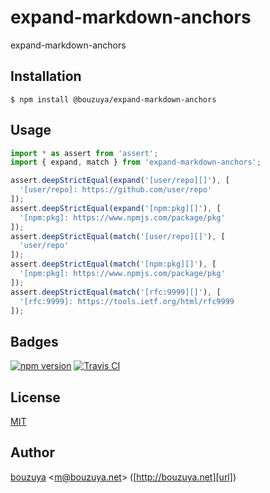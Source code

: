 # expand-markdown-anchors

expand-markdown-anchors

## Installation

```
$ npm install @bouzuya/expand-markdown-anchors
```

## Usage

```ts
import * as assert from 'assert';
import { expand, match } from 'expand-markdown-anchors';

assert.deepStrictEqual(expand('[user/repo][]'), [
  '[user/repo]: https://github.com/user/repo'
]);
assert.deepStrictEqual(expand('[npm:pkg][]'), [
  '[npm:pkg]: https://www.npmjs.com/package/pkg'
]);
assert.deepStrictEqual(match('[user/repo][]'), [
  'user/repo'
]);
assert.deepStrictEqual(match('[npm:pkg][]'), [
  '[npm:pkg]: https://www.npmjs.com/package/pkg'
]);
assert.deepStrictEqual(match('[rfc:9999][]'), [
  '[rfc:9999]: https://tools.ietf.org/html/rfc9999
]);
```

## Badges

[![npm version][npm-badge-url]][npm-url]
[![Travis CI][travisci-badge-url]][travisci-url]

[npm-badge-url]: https://img.shields.io/npm/v/@bouzuya/expand-markdown-anchors.svg
[npm-url]: https://www.npmjs.com/package/@bouzuya/expand-markdown-anchors
[travisci-badge-url]: https://img.shields.io/travis/bouzuya/expand-markdown-anchors.svg
[travisci-url]: https://travis-ci.org/bouzuya/expand-markdown-anchors

## License

[MIT](LICENSE)

## Author

[bouzuya][user] &lt;[m@bouzuya.net][email]&gt; ([http://bouzuya.net][url])

[user]: https://github.com/bouzuya
[email]: mailto:m@bouzuya.net
[url]: http://bouzuya.net

